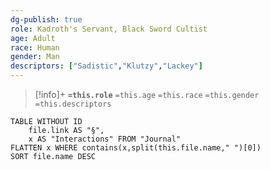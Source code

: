 ```yaml
---
dg-publish: true
role: Kadroth's Servant, Black Sword Cultist
age: Adult
race: Human
gender: Man
descriptors: ["Sadistic","Klutzy","Lackey"]
---
```


> [!info]+
> **`=this.role`**
> `=this.age` `=this.race` `=this.gender`
> `=this.descriptors` 

```dataview
TABLE WITHOUT ID
	file.link AS "§", 
	x AS "Interactions" FROM "Journal"
FLATTEN x WHERE contains(x,split(this.file.name," ")[0])
SORT file.name DESC
```
